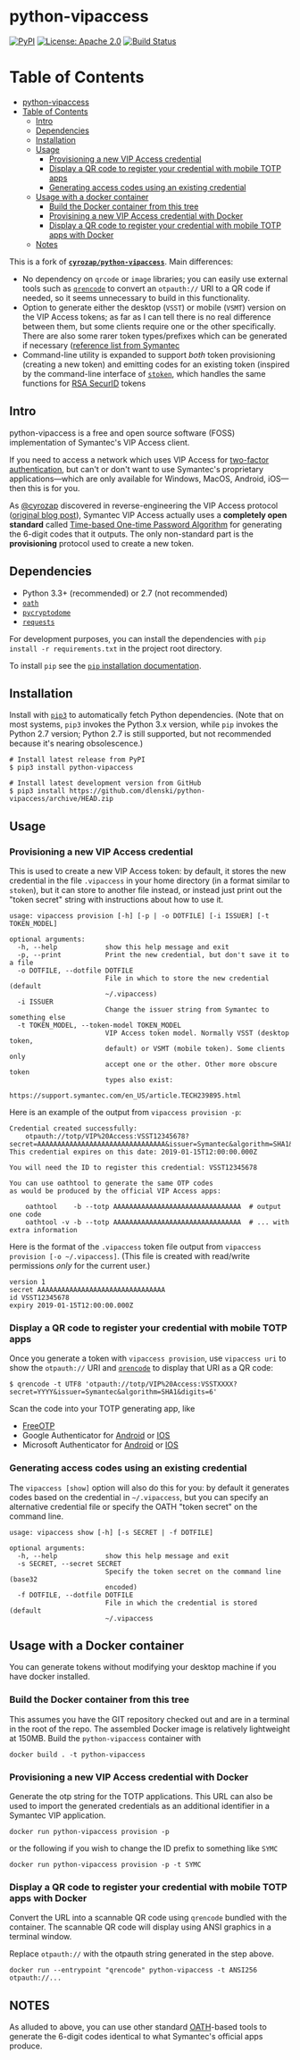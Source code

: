 python-vipaccess
================

[![PyPI](https://img.shields.io/pypi/v/python-vipaccess.svg)](https://pypi.python.org/pypi/python-vipaccess)
[![License: Apache 2.0](https://img.shields.io/badge/License-Apache%202.0-blue.svg)](https://opensource.org/licenses/Apache-2.0)
[![Build Status](https://api.travis-ci.org/dlenski/python-vipaccess.png)](https://travis-ci.org/dlenski/python-vipaccess)

Table of Contents
=================

* [python-vipaccess](#python-vipaccess)
* [Table of Contents](#table-of-contents)
   * [Intro](#intro)
   * [Dependencies](#dependencies)
   * [Installation](#installation)
   * [Usage](#usage)
      * [Provisioning a new VIP Access credential](#provisioning-a-new-vip-access-credential)
      * [Display a QR code to register your credential with mobile TOTP apps](#display-a-qr-code-to-register-your-credential-with-mobile-totp-apps)
      * [Generating access codes using an existing credential](#generating-access-codes-using-an-existing-credential)
   * [Usage with a docker container](#usage-with-a-docker-container)
      * [Build the Docker container from this tree](#build-the-docker-container-from-this-tree)
      * [Provisining a new VIP Access credential with Docker](#provisioning-a-new-vip-access-credential-with-docker)
      * [Display a QR code to register your credential with mobile TOTP apps with Docker](#display-a-qr-code-to-register-your-credential-with-mobile-totp-apps-with-docker)
   * [Notes](#notes)

This is a fork of [**`cyrozap/python-vipaccess`**](https://github.com/dlenski/python-vipaccess). Main differences:

- No dependency on `qrcode` or `image` libraries; you can easily use
  external tools such as [`qrencode`](https://github.com/fukuchi/libqrencode)
  to convert an `otpauth://` URI to a QR code if needed, so it seems
  unnecessary to build in this functionality.
- Option to generate either the desktop (`VSST`) or mobile (`VSMT`)
  version on the VIP Access tokens; as far as I can tell there is no
  real difference between them, but some clients require one or the
  other specifically. There are also some rarer token types/prefixes
  which can be generated if necessary
  ([reference list from Symantec](https://support.symantec.com/us/en/article.tech239895.html)
- Command-line utility is expanded to support *both* token
  provisioning (creating a new token) and emitting codes for an
  existing token (inspired by the command-line interface of
  [`stoken`](https://github.com/cernekee/stoken), which handles the same functions for [RSA SecurID](https://en.wikipedia.org/wiki/RSA_SecurID) tokens

Intro
-----

python-vipaccess is a free and open source software (FOSS)
implementation of Symantec's VIP Access client.

If you need to access a network which uses VIP Access for [two-factor
authentication](https://en.wikipedia.org/wiki/Two-factor_authentication),
but can't or don't want to use Symantec's proprietary
applications—which are only available for Windows, MacOS, Android,
iOS—then this is for you.

As [@cyrozap](https://github.com/cyrozap) discovered in reverse-engineering the VIP Access protocol
([original blog
post](https://www.cyrozap.com/2014/09/29/reversing-the-symantec-vip-access-provisioning-protocol)),
Symantec VIP Access actually uses a **completely open standard**
called [Time-based One-time Password
Algorithm](https://en.wikipedia.org/wiki/Time-based_One-time_Password_Algorithm)
for generating the 6-digit codes that it outputs. The only
non-standard part is the **provisioning** protocol used to create a
new token.

Dependencies
------------

-  Python 3.3+ (recommended) or 2.7 (not recommended)
-  [`oath`](https://pypi.python.org/pypi/oath/1.4.1)
-  [`pycryptodome`](https://pypi.python.org/pypi/pycryptodome/3.6.6)
-  [`requests`](https://pypi.python.org/pypi/requests)

For development purposes, you can install the dependencies with `pip install -r requirements.txt` in 
the project root directory.

To install `pip` see the [`pip` installation documentation](https://pip.pypa.io/en/stable/installing/).

Installation
------------

Install with [`pip3`](https://pip.pypa.io/en/stable/installing/) to automatically fetch Python
dependencies. (Note that on most systems, `pip3` invokes the Python 3.x version, while `pip` invokes
the Python 2.7 version; Python 2.7 is still supported, but not recommended because it's nearing
obsolescence.)

```
# Install latest release from PyPI
$ pip3 install python-vipaccess

# Install latest development version from GitHub
$ pip3 install https://github.com/dlenski/python-vipaccess/archive/HEAD.zip
```

Usage
-----

### Provisioning a new VIP Access credential

This is used to create a new VIP Access token: by default, it stores
the new credential in the file `.vipaccess` in your home directory (in a
format similar to `stoken`), but it can store to another file instead,
or instead just print out the "token secret" string with instructions
about how to use it.

```
usage: vipaccess provision [-h] [-p | -o DOTFILE] [-i ISSUER] [-t TOKEN_MODEL]

optional arguments:
  -h, --help            show this help message and exit
  -p, --print           Print the new credential, but don't save it to a file
  -o DOTFILE, --dotfile DOTFILE
                        File in which to store the new credential (default
                        ~/.vipaccess)
  -i ISSUER
                        Change the issuer string from Symantec to something else
  -t TOKEN_MODEL, --token-model TOKEN_MODEL
                        VIP Access token model. Normally VSST (desktop token,
                        default) or VSMT (mobile token). Some clients only
                        accept one or the other. Other more obscure token
                        types also exist:
                        https://support.symantec.com/en_US/article.TECH239895.html
```

Here is an example of the output from `vipaccess provision -p`:

```
Credential created successfully:
	otpauth://totp/VIP%20Access:VSST12345678?secret=AAAAAAAAAAAAAAAAAAAAAAAAAAAAAAAA&issuer=Symantec&algorithm=SHA1&digits=6
This credential expires on this date: 2019-01-15T12:00:00.000Z

You will need the ID to register this credential: VSST12345678

You can use oathtool to generate the same OTP codes
as would be produced by the official VIP Access apps:

    oathtool    -b --totp AAAAAAAAAAAAAAAAAAAAAAAAAAAAAAAA  # output one code
    oathtool -v -b --totp AAAAAAAAAAAAAAAAAAAAAAAAAAAAAAAA  # ... with extra information
```

Here is the format of the `.vipaccess` token file output from
`vipaccess provision [-o ~/.vipaccess]`. (This file is created with
read/write permissions *only* for the current user.)

```
version 1
secret AAAAAAAAAAAAAAAAAAAAAAAAAAAAAAAA
id VSST12345678
expiry 2019-01-15T12:00:00.000Z
```

### Display a QR code to register your credential with mobile TOTP apps

Once you generate a token with `vipaccess provision`, use `vipaccess uri` to show the `otpauth://` URI and
[`qrencode`](https://fukuchi.org/works/qrencode/manual/index.html) to display that URI as a QR code:

```
$ qrencode -t UTF8 'otpauth://totp/VIP%20Access:VSSTXXXX?secret=YYYY&issuer=Symantec&algorithm=SHA1&digits=6'
```

Scan the code into your TOTP generating app,
like 
- [FreeOTP](https://freeotp.github.io/) 
- Google Authenticator for [Android](https://play.google.com/store/apps/details?id=com.google.android.apps.authenticator2) or [IOS](https://apps.apple.com/us/app/google-authenticator/id388497605)
- Microsoft Authenticator for [Android](https://play.google.com/store/apps/details?id=com.azure.authenticator) or [IOS](https://apps.apple.com/us/app/microsoft-authenticator/id983156458)


### Generating access codes using an existing credential

The `vipaccess [show]` option will also do this for you: by default it
generates codes based on the credential in `~/.vipaccess`, but you can
specify an alternative credential file or specify the OATH "token
secret" on the command line.

```
usage: vipaccess show [-h] [-s SECRET | -f DOTFILE]

optional arguments:
  -h, --help            show this help message and exit
  -s SECRET, --secret SECRET
                        Specify the token secret on the command line (base32
                        encoded)
  -f DOTFILE, --dotfile DOTFILE
                        File in which the credential is stored (default
                        ~/.vipaccess
```

Usage with a Docker container
-----
You can generate tokens without modifying your desktop machine if you have docker installed.

### Build the Docker container from this tree
This assumes you have the GIT repository checked out and are in a terminal in the root of the repo.
The assembled Docker image is relatively lightweight at 150MB.
Build the `python-vipaccess` container with
```
docker build . -t python-vipaccess
```

### Provisioning a new VIP Access credential with Docker
Generate the otp string for the TOTP applications. 
This URL can also be used to import the generated credentials as an additional identifier in a Symantec VIP application.
```
docker run python-vipaccess provision -p
```
or the following if you wish to change the ID prefix to something like `SYMC`
```
docker run python-vipaccess provision -p -t SYMC
```

### Display a QR code to register your credential with mobile TOTP apps with Docker
Convert the URL into a scannable QR code using `qrencode` bundled with the 
container.  The scannable QR code will display using ANSI graphics in a terminal window.

Replace `otpauth://` with the otpauth string generated in the step above. 
```
docker run --entrypoint "qrencode" python-vipaccess -t ANSI256 otpauth://...
```

NOTES
-----

As alluded to above, you can use other standard
[OATH](https://en.wikipedia.org/wiki/Initiative_For_Open_Authentication)-based
tools to generate the 6-digit codes identical to what Symantec's official
apps produce.
